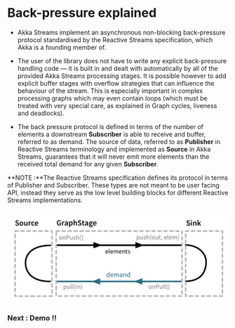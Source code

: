 # Back-pressure explained
* Akka Streams implement an asynchronous non-blocking back-pressure protocol standardised by the Reactive Streams specification, which Akka is a founding member of.

* The user of the library does not have to write any explicit back-pressure handling code — it is built in and dealt with automatically by all of the provided Akka Streams processing stages. It is possible however to add explicit buffer stages with overflow strategies that can influence the behaviour of the stream. This is especially important in complex processing graphs which may even contain loops (which must be treated with very special care, as explained in Graph cycles, liveness and deadlocks).

* The back pressure protocol is defined in terms of the number of elements a downstream **Subscriber** is able to receive and buffer, referred to as demand. The source of data, referred to as **Publisher** in Reactive Streams terminology and implemented as **Source** in Akka Streams, guarantees that it will never emit more elements than the received total demand for any given **Subscriber**.

**NOTE :**The Reactive Streams specification defines its protocol in terms of Publisher and Subscriber. These types are not meant to be user facing API, instead they serve as the low level building blocks for different Reactive Streams implementations.


![Back pressure](graph_stage_conceptual1.png)


### Next : Demo !!
